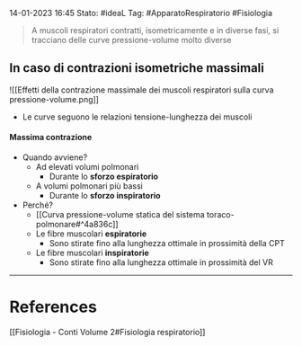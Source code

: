 14-01-2023 16:45
Stato: #ideaL 
Tag: #ApparatoRespiratorio #Fisiologia 

> A muscoli respiratori contratti, isometricamente e in diverse fasi, si tracciano delle curve pressione-volume molto diverse

## In caso di contrazioni isometriche massimali
![[Effetti della contrazione massimale dei muscoli respiratori sulla curva pressione-volume.png]]
- Le curve seguono le relazioni tensione-lunghezza dei muscoli
#### Massima contrazione
- Quando avviene?
    - Ad elevati volumi polmonari 
        - Durante lo **sforzo espiratorio**
    - A volumi polmonari più bassi
        - Durante lo **sforzo inspiratorio**
- Perché?
    - [[Curva pressione-volume statica del sistema toraco-polmonare#^4a836c]]
    - Le fibre muscolari **espiratorie**
        - Sono stirate fino alla lunghezza ottimale in prossimità della CPT
    - Le fibre muscolari **inspiratorie**
        - Sono stirate fino alla lunghezza ottimale in prossimità del VR

---
# References 
[[Fisiologia  - Conti Volume 2#Fisiologia respiratorio]]
